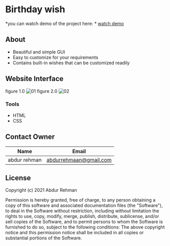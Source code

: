 # Birthday wish
*you can watch demo of the project here: * [watch demo ](https://birthdayzeni.netlify.app/)
## About 
* Beautiful and simple GUI
* Easy to customize for your requirements
* Contains built-in wishes that can be customized readily

## Website Interface 
figure 1.0
![01](https://user-images.githubusercontent.com/29798155/114214431-baddec80-997d-11eb-99e3-1d9b55e0bdb4.PNG)
figure 2.0
![02](https://user-images.githubusercontent.com/29798155/114214580-e95bc780-997d-11eb-8c10-6f74122608d6.PNG)

### Tools

* HTML
* CSS

## Contact Owner
| Name     | Email          |
| -------- | -------------- |
| abdur rehman | abdurrehmaan@gmail.com |


## License
Copyright (c) 2021 Abdur Rehman

Permission is hereby granted, free of charge, to any person obtaining a copy of this software and associated documentation files (the "Software"), to deal in the Software without restriction, including without limitation the rights to use, copy, modify, merge, publish, distribute, sublicense, and/or sell copies of the Software, and to permit persons to whom the Software is furnished to do so, subject to the following conditions:
The above copyright notice and this permission notice shall be included in all copies or substantial portions of the Software.
